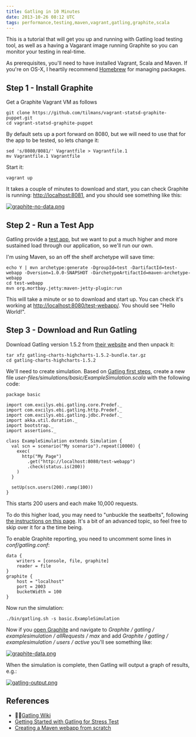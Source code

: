 ```yaml
---
title: Gatling in 10 Minutes
date: 2013-10-26 08:12 UTC
tags: performance,testing,maven,vagrant,gatling,graphite,scala
---
```

This is a tutorial that will get you up and running with Gatling load testing tool, as well as a having a Vagarant image running Graphite so you can monitor your testing in real-time.

As prerequisites, you'll need to have installed Vagrant, Scala and Maven. If you're on OS-X, I heartily recommend [Homebrew](http://brew.sh) for managing packages.

Step 1 - Install Graphite
---

Get a Graphite Vagrant VM as follows 

	git clone https://github.com/tilmans/vagrant-statsd-graphite-puppet.git
	cd vagrant-statsd-graphite-puppet
	
By default sets up a port forward on 8080, but we will need to use that for the app to be tested, so lets change it:

	sed 's/8080/8081/' Vagrantfile > Vagrantfile.1
	mv Vagrantfile.1 Vagrantfile

Start it:

	vagrant up

It takes a couple of minutes to download and start, you can check Graphite is running: [http://localhost:8081](http://localhost:8081), and you should see something like this:

[![graphite-no-data.png](/images/graphite-no-data-300x.png)](/images/graphite-no-data.png)	

Step 2 - Run a Test App
---

Gatling provide a [test app](http://excilysbank.gatling.cloudbees.net), but we want to put a much higher and more sustained load through our application, so we'll run our own.

I'm using Maven, so an off the shelf archetype will save time:

	echo Y | mvn archetype:generate -DgroupId=test -DartifactId=test-webapp -Dversion=1.0.0-SNAPSHOT -DarchetypeArtifactId=maven-archetype-webapp
	cd test-webapp
	mvn org.mortbay.jetty:maven-jetty-plugin:run

This will take a minute or so to download and start up. You can check it's working at [http://localhost:8080/test-webapp/](http://localhost:8080/test-webapp/). You should see "Hello World!".

Step 3 - Download and Run Gatling
---

Download Gatling version 1.5.2 from [their website](https://github.com/excilys/gatling/wiki/Downloads) and then unpack it:

	tar xfz gatling-charts-highcharts-1.5.2-bundle.tar.gz 
	cd gatling-charts-highcharts-1.5.2

We'll need to create simulation. Based on [Gatling first steps](https://github.com/excilys/gatling/wiki/First-Steps-with-Gatling), create a new file *user-files/simulations/basic/ExampleSimulation.scala* with the following code:

	package basic
	
	import com.excilys.ebi.gatling.core.Predef._
	import com.excilys.ebi.gatling.http.Predef._
	import com.excilys.ebi.gatling.jdbc.Predef._
	import akka.util.duration._
	import bootstrap._
	import assertions._
	
	class ExampleSimulation extends Simulation {
	  val scn = scenario("My scenario").repeat(10000) {
	    exec(
	      http("My Page")
	        .get("http://localhost:8080/test-webapp")
	        .check(status.is(200))
	    )
	  }
	
	  setUp(scn.users(200).ramp(100))
	}

This starts 200 users and each make 10,000 requests.

To do this higher load, you may need to "unbuckle the seatbelts", following [the instructions on this page](https://github.com/excilys/gatling/wiki/HTTP). It's a bit of an advanced topic, so feel free to skip over it for a the time being.

To enable Graphite reporting, you need to uncomment some lines in *conf/gatling.conf*:

	data {
		writers = [console, file, graphite]
		reader = file
	}
	graphite {
		host = "localhost"
		port = 2003
		bucketWidth = 100
	}

Now run the simulation:
	
	./bin/gatling.sh -s basic.ExampleSimulation
	
Now if you [open Graphite](http://localhost:8081) and navigate to *Graphite / gatling / examplesimulation / allRequests / max* and add *Graphite / gatling / examplesimulation / users / active* you'll see something like:

[![graphite-data.png](/images/graphite-data-300x.png)](/images/graphite-data.png)	

When the simulation is complete, then Gatling will output a graph of results, e.g.:

[![gatling-output.png](/images/gatling-output-300x.png)](/images/gatling-output.png)
	
References
---

* [Gatling Wiki](https://github.com/excilys/gatling/wiki)
* [Getting Started with Gatling for Stress Test](http://laurent.bristiel.com/getting-started-with-gatling-for-stress-test/)
*  [Creating a Maven webapp from scratch](http://nofail.de/2010/03/creating-a-maven-webapp-from-scratch/)
